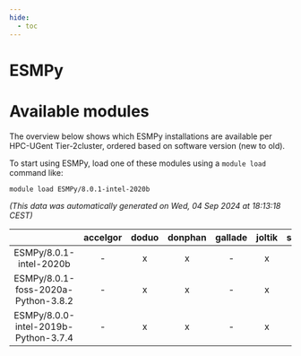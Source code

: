 ```yaml
---
hide:
  - toc
---
```


ESMPy
=====

# Available modules


The overview below shows which ESMPy installations are available per HPC-UGent Tier-2cluster, ordered based on software version (new to old).

To start using ESMPy, load one of these modules using a `module load` command like:

```shell
module load ESMPy/8.0.1-intel-2020b
```

*(This data was automatically generated on Wed, 04 Sep 2024 at 18:13:18 CEST)*  

| |accelgor|doduo|donphan|gallade|joltik|shinx|skitty|
| :---: | :---: | :---: | :---: | :---: | :---: | :---: | :---: |
|ESMPy/8.0.1-intel-2020b|-|x|x|-|x|-|x|
|ESMPy/8.0.1-foss-2020a-Python-3.8.2|-|x|x|-|x|-|x|
|ESMPy/8.0.0-intel-2019b-Python-3.7.4|-|x|x|-|x|-|x|
